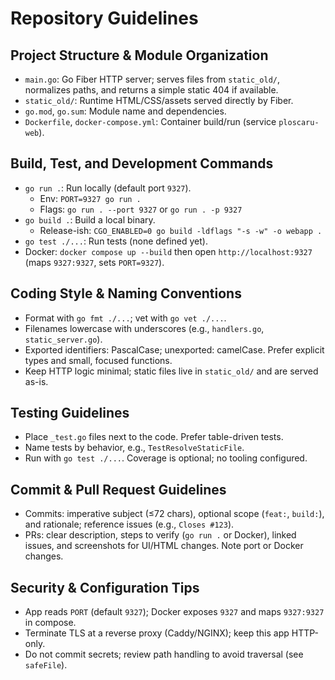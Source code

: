 # Repository Guidelines

## Project Structure & Module Organization
- `main.go`: Go Fiber HTTP server; serves files from `static_old/`, normalizes paths, and returns a simple static 404 if available.
- `static_old/`: Runtime HTML/CSS/assets served directly by Fiber.
- `go.mod`, `go.sum`: Module name and dependencies.
- `Dockerfile`, `docker-compose.yml`: Container build/run (service `ploscaru-web`).

## Build, Test, and Development Commands
- `go run .`: Run locally (default port `9327`).
  - Env: `PORT=9327 go run .`
  - Flags: `go run . --port 9327` or `go run . -p 9327`
- `go build .`: Build a local binary.
  - Release-ish: `CGO_ENABLED=0 go build -ldflags "-s -w" -o webapp .`
- `go test ./...`: Run tests (none defined yet).
- Docker: `docker compose up --build` then open `http://localhost:9327` (maps `9327:9327`, sets `PORT=9327`).

## Coding Style & Naming Conventions
- Format with `go fmt ./...`; vet with `go vet ./...`.
- Filenames lowercase with underscores (e.g., `handlers.go`, `static_server.go`).
- Exported identifiers: PascalCase; unexported: camelCase. Prefer explicit types and small, focused functions.
- Keep HTTP logic minimal; static files live in `static_old/` and are served as-is.

## Testing Guidelines
- Place `_test.go` files next to the code. Prefer table-driven tests.
- Name tests by behavior, e.g., `TestResolveStaticFile`.
- Run with `go test ./...`. Coverage is optional; no tooling configured.

## Commit & Pull Request Guidelines
- Commits: imperative subject (≤72 chars), optional scope (`feat:`, `build:`), and rationale; reference issues (e.g., `Closes #123`).
- PRs: clear description, steps to verify (`go run .` or Docker), linked issues, and screenshots for UI/HTML changes. Note port or Docker changes.

## Security & Configuration Tips
- App reads `PORT` (default `9327`); Docker exposes `9327` and maps `9327:9327` in compose.
- Terminate TLS at a reverse proxy (Caddy/NGINX); keep this app HTTP-only.
- Do not commit secrets; review path handling to avoid traversal (see `safeFile`).

